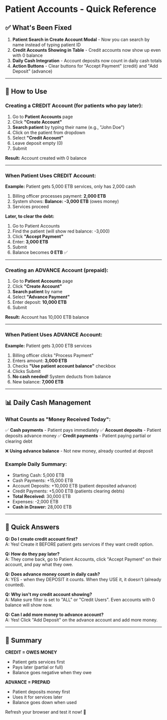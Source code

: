 # Patient Accounts - Quick Reference

## ✅ What's Been Fixed

1. **Patient Search in Create Account Modal** - Now you can search by name instead of typing patient ID
2. **Credit Accounts Showing in Table** - Credit accounts now show up even with 0 balance
3. **Daily Cash Integration** - Account deposits now count in daily cash totals
4. **Action Buttons** - Clear buttons for "Accept Payment" (credit) and "Add Deposit" (advance)

---

## 🚀 How to Use

### Creating a CREDIT Account (for patients who pay later):

1. Go to **Patient Accounts** page
2. Click **"Create Account"**
3. **Search patient** by typing their name (e.g., "John Doe")
4. Click on the patient from dropdown
5. Select **"Credit Account"** 
6. Leave deposit empty (0)
7. Submit

**Result:** Account created with 0 balance

---

### When Patient Uses CREDIT Account:

**Example:** Patient gets 5,000 ETB services, only has 2,000 cash

1. Billing officer processes payment: **2,000 ETB**
2. System shows: **Balance: -3,000 ETB** (owes money)
3. Services proceed

**Later, to clear the debt:**
1. Go to Patient Accounts
2. Find the patient (will show red balance: -3,000)
3. Click **"Accept Payment"**
4. Enter: **3,000 ETB**
5. Submit
6. Balance becomes **0 ETB** ✅

---

### Creating an ADVANCE Account (prepaid):

1. Go to **Patient Accounts** page  
2. Click **"Create Account"**
3. **Search patient** by name
4. Select **"Advance Payment"**
5. Enter deposit: **10,000 ETB**
6. Submit

**Result:** Account has 10,000 ETB balance

---

### When Patient Uses ADVANCE Account:

**Example:** Patient gets 3,000 ETB services

1. Billing officer clicks "Process Payment"
2. Enters amount: **3,000 ETB**
3. Checks **"Use patient account balance"** checkbox
4. Clicks Submit
5. **No cash needed!** System deducts from balance
6. New balance: **7,000 ETB**

---

## 📊 Daily Cash Management

### What Counts as "Money Received Today":

✅ **Cash payments** - Patient pays immediately
✅ **Account deposits** - Patient deposits advance money
✅ **Credit payments** - Patient paying partial or clearing debt

❌ **Using advance balance** - Not new money, already counted at deposit

### Example Daily Summary:
- Starting Cash: 5,000 ETB
- Cash Payments: +15,000 ETB
- Account Deposits: +10,000 ETB (patient deposited advance)
- Credit Payments: +5,000 ETB (patients clearing debts)
- **Total Received:** 30,000 ETB
- Expenses: -2,000 ETB
- **Cash in Drawer:** 28,000 ETB

---

## 🎯 Quick Answers

**Q: Do I create credit account first?**  
A: Yes! Create it BEFORE patient gets services if they want credit option.

**Q: How do they pay later?**  
A: They come back, go to Patient Accounts, click "Accept Payment" on their account, and pay what they owe.

**Q: Does advance money count in daily cash?**  
A: YES - when they DEPOSIT it counts. When they USE it, it doesn't (already counted).

**Q: Why isn't my credit account showing?**  
A: Make sure filter is set to "ALL" or "Credit Users". Even accounts with 0 balance will show now.

**Q: Can I add more money to advance account?**  
A: Yes! Click "Add Deposit" on the advance account and add more money.

---

## 📝 Summary

**CREDIT = OWES MONEY**
- Patient gets services first
- Pays later (partial or full)
- Balance goes negative when they owe

**ADVANCE = PREPAID**
- Patient deposits money first  
- Uses it for services later
- Balance goes down when used

Refresh your browser and test it now! 🎉

